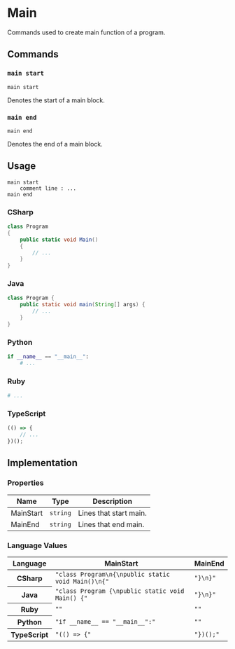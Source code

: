 # Main

Commands used to create main function of a program.

## Commands

### `main start`

`main start`

Denotes the start of a main block.

### `main end`

`main end`

Denotes the end of a main block.

## Usage

```
main start
    comment line : ...
main end
```

### CSharp

```csharp
class Program
{
    public static void Main()
    {
        // ...
    }
}
```

### Java

```java
class Program {
    public static void main(String[] args) {
        // ...
    }
}
```

### Python

```python
if __name__ == "__main__":
    # ...

```

### Ruby

```ruby
# ...
```

### TypeScript

```typescript
(() => {
    // ...
})();
```

## Implementation

### Properties

<table>
    <thead>
        <th>Name</th>
        <th>Type</th>
        <th>Description</th>
    </thead>
    <tbody>
        <tr>
            <td>MainStart</td>
            <td><code>string</code></td>
            <td>Lines that start main.</td>
        </tr>
        <tr>
            <td>MainEnd</td>
            <td><code>string</code></td>
            <td>Lines that end main.</td>
        </tr>
    </tbody>
</table>

### Language Values

<table>
    <thead>
        <th>Language</th>
        <th>MainStart</th>
        <th>MainEnd</th>
    </thead>
    <tbody>
        <tr>
            <th>CSharp</th>
            <td><code>"class Program\n{\npublic static void Main()\n{"</code></td>
            <td><code>"}\n}"</code></td>
        </tr>
        <tr>
            <th>Java</th>
            <td><code>"class Program {\npublic static void Main() {"</code></td>
            <td><code>"}\n}"</code></td>
        </tr>
        <tr>
            <th>Ruby</th>
            <td><code>""</code></td>
            <td><code>""</code></td>
        </tr>
        <tr>
            <th>Python</th>
            <td><code>"if __name__ == "__main__":"</code></td>
            <td><code>""</code></td>
        </tr>
        <tr>
            <th>TypeScript</th>
            <td><code>"(() => {"</code></td>
            <td><code>"})();"</code></td>
        </tr>
    </tbody>
</table>
